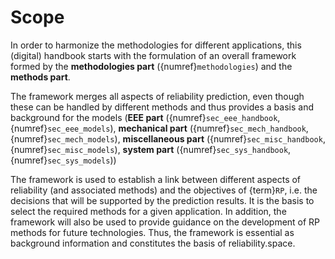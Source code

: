 <!--- Copyright (C) Matrisk GmbH 2022 -->

# Scope

In order to harmonize the methodologies for different applications, this (digital) handbook starts with the formulation of an overall framework formed by the **methodologies part** ({numref}`methodologies`) and the **methods part**. 

The framework merges all aspects of reliability prediction, even though these can be handled by different methods and thus provides a basis and background for the models (**EEE part** ({numref}`sec_eee_handbook`, {numref}`sec_eee_models`), **mechanical part** ({numref}`sec_mech_handbook`, {numref}`sec_mech_models`), **miscellaneous part** ({numref}`sec_misc_handbook`, {numref}`sec_misc_models`), **system part** ({numref}`sec_sys_handbook`, {numref}`sec_sys_models`)) 

The framework is used to establish a link between different aspects of reliability (and associated methods) and the objectives of {term}`RP`, i.e. the decisions that will be supported by the prediction results. It is the basis to select the required methods for a given application. In addition, the framework will also be used to provide guidance on the development of RP methods for future technologies. Thus, the framework is essential as background information and constitutes the basis of reliability.space.